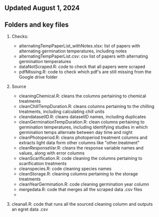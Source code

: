 ## Updated August 1, 2024

## Folders and key files

1. Checks:
      - alternatingTempPaperList_withNotes.xlsx: list of papers with alternating germination temperatures, including notes
      - alternatingTempPaperList.csv: csv list of papers with alternating germination temperatures
      - dataNotScraped.R: code to check that all papers were scraped
      - pdfMissing.R: code to check which pdf's are still missing from the Google drive folder
        
2. Source
      - cleaningChemical.R: cleans the columns pertaining to chemical treatments
      - cleanChillTempDuration.R: cleans columns pertaining to the chilling treatments, including calculating chill units
      - cleandatasetID.R: cleans datasetID names, including duplicates
      - cleanGerminationTempDuration.R: clean columns pertaining to germination temperatures, including identifying studies in which germination temps alternate between day time and night
      - cleanPhotoperiod.R: cleans photoperiod treatment columns and extracts light data form other columns like "other.treatment"
      - cleanResponseVar.R: cleans the response variable names and values, along with error columns
      - cleanScarification.R: code cleaning the columns pertaining to scarification treatments
      - cleanspecies.R: code cleaning species names
      - cleanStorage.R: cleaning columns pertaining to the storage treatments
      - cleanYearGermination.R: code cleaning germination year column
      - mergedata.R: code that merges all the scraped data .csv files
      - 
3. cleanall.R: code that runs all the sourced cleaning column and outputs an egret data .csv

